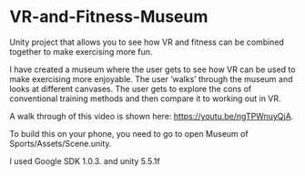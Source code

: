 # VR-and-Fitness-Museum
Unity project that allows you to see how VR and fitness can be combined together to make exercising more fun.

I have created a museum where the user gets to see how VR can be used to make exercising more enjoyable. The user ‘walks’ through the museum and looks at different canvases. The user gets to explore the cons of conventional training methods and then compare it to working out in VR.

A walk through of this video is shown here: https://youtu.be/ngTPWnuyQjA.

To build this on your phone, you need to go to open Museum of Sports/Assets/Scene.unity.

I used Google SDK 1.0.3. and unity 5.5.1f
